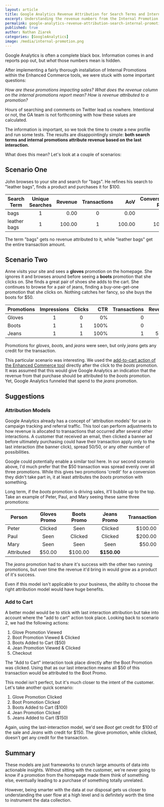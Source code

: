 ```yaml
---
layout: article
title: Google Analytics Revenue Attribution for Search Terms and Internal Promotions
excerpt: Understanding the revenue numbers from the Internal Promotion and Search Term reports.
permalink: google-analytics-revenue-attribution-search-internal-promotion
published: true
author: Nathan Ziarek
categories: [GoogleAnalytics]
image: /media/internal-promotion.png
---
```


Google Analytics is often a complete black box. Information comes in and reports pop out, but *what* those numbers mean is  hidden.

After implementing a fairly thorough installation of Internal Promotions within the Enhanced Commerce tools, we were stuck with some important questions:

*How are these promotions impacting sales? What does the revenue column on the internal promotions report mean? How is revenue attributed to a promotion?*

Hours of searching and comments on Twitter lead us nowhere. Intentional or not, the GA team is not forthcoming with how these values are calculated.

The information is important, so we took the time to create a new profile and run some tests. The results are disappointingly simple: **both search terms and internal promotions attribute revenue based on the last interaction.**

What does this mean? Let's look at a couple of scenarios:

## Scenario One

John browses to your site and search for "bags". He refines his search to "leather bags", finds a product and purchases it for $100.

| Search Term  | Unique Searches   | Revenue   | Transactions  | AoV     | Conversion Rate | Per Search |
| ------------ | :----------------:|----------:|:-------------:|--------:|----------------:|-----------:|
| bags         | 1                 | 0.00      | 0             | 0.00    | 0%              | 0.00       |
| leather bags | 1                 | 100.00    | 1             | 100.00  | 100%            | 100.00     |

The term "bags" gets no revenue attributed to it, while "leather bags" get the entire transaction amount.

## Scenario Two

Anne visits your site and sees a **gloves** promotion on the homepage. She ignores it and browses around before seeing a **boots** promotion that she clicks on. She finds a great pair of shoes she adds to the cart. She continues to browse for a pair of jeans, finding a buy-one-get-one promotion that she clicks on. Nothing catches her fancy, so she buys the boots for $50.

| Promotions    | Impressions    | Clicks     | CTR    | Transactions   | Revenue   | 
| ------------- | :------------: | :--------: | -----: | -------------: | --------: |
| Gloves        | 1              | 0          | 0%     | 0              | 0.00      |
| Boots         | 1              | 1          | 100%   | 0              | 0.00      |
| Jeans         | 1              | 1          | 100%   | 1              | 50.00     |

Promotions for *gloves*, *boots*, and *jeans* were seen, but only *jeans* gets any credit for the transaction.

This particular scenario was interesting. We used the [add-to-cart action of the Enhanced Commerce tool][1] directly after the click to the *boots* promotion. It was assumed that this would give Google Analytics an indication that the revenue from that purchase should be attributed to the *boots* promotion. Yet, Google Analytics funneled that spend to the *jeans* promotion.

## Suggestions

### Attribution Models

Google Analytics already has a concept of 'attribution models' for use in campaign tracking and referral traffic. This tool can perform adjustments to how revenue is allocated to transactions that occurred after several other interactions. A customer that received an email, then clicked a banner ad before ultimately purchasing could have their transaction apply only to the last interaction (the banner click), spread 50/50, or any other number of possibilities.

Google could potentially enable a similar tool here. In our second scenario above, I'd much prefer that the $50 transaction was spread evenly over all three promotions. While this gives two promotions 'credit' for a conversion they didn't take part in, it  at least attributes the *boots* promotion with something.

Long term, if the *boots* promotion is driving sales, it'll bubble up to the top. Take an example of Peter, Paul, and Mary seeing these same three promotions:

| Person    | Gloves Promo  | Boots Promo   | Jeans Promo   | Transaction   |
| --------- | :-----------: | :-----------: | :-----------: | ------------: |
| Peter     | Clicked       | Seen          | Clicked       | $100.00       |
| Paul      | Seen          | Clicked       | Clicked       | $200.00       |
| Mary      | Seen          | Seen          | Seen          | $50.00        |
| Attributed| $50.00        | $100.00       | **$150.00**   |               |

The *jeans* promotion had to share it's success with the other two running promotions, but over time the revenue it'd bring in would grow as a product of it's success.

Even if this model isn't applicable to your business, the ability to choose the right attribution model would have huge benefits.

### Add to Cart

A better model would be to stick with last interaction attribution but take into account where the "add to cart" action took place. Looking back to scenario 2, we had the following actions:

1. Glove Promotion Viewed
2. Boot Promotion Viewed & Clicked
3. Boots Added to Cart ($50)
4. Jean Promotion Viewed & Clicked
5. Checkout

The "Add to Cart" interaction took place directly after the Boot Promotion was clicked. Using that as our last interaction means all $50 of this transaction would be attributed to the Boot Promo.

This model isn't perfect, but it's much closer to the intent of the customer. Let's take another quick scenario:

1. Glove Promotion Clicked
2. Boot Promotion Clicked
3. Boots Added to Cart ($100)
4. Jean Promotion Clicked
5. Jeans Added to Cart ($150)

Again, using the last-interaction model, we'd see *Boot* get credit for $100 of the sale and *Jeans* with credit for $150. The glove promotion, while clicked, doesn't get any credit for the transaction.

## Summary

These models are just frameworks to crunch large amounts of data into actionable insights. Without sitting with the customer, we're never going to know if a promotion from the homepage made them think of something else, eventually leading to a purchase of something totally unrelated.

However, being smarter with the data at our disposal gets us closer to understanding the user flow at a high level and is definitely worth the time to instrument the data collection.

[1]: https://developers.google.com/analytics/devguides/collection/analyticsjs/enhanced-ecommerce#add-remove-cart
